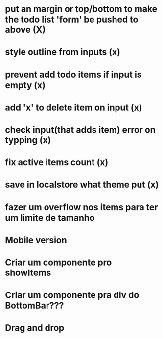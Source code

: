 # put an margin or top/bottom to make the todo list 'form' be pushed to above (X)

# style outline from inputs (x)

# prevent add todo items if input is empty (x)

# add 'x' to delete item on input (x)

# check input(that adds item) error on typping (x)

# fix active items count (x)

# save in localstore what theme put (x)

# fazer um overflow nos items para ter um limite de tamanho

# Mobile version

# Criar um componente pro showItems

# Criar um componente pra div do BottomBar???

# Drag and drop





